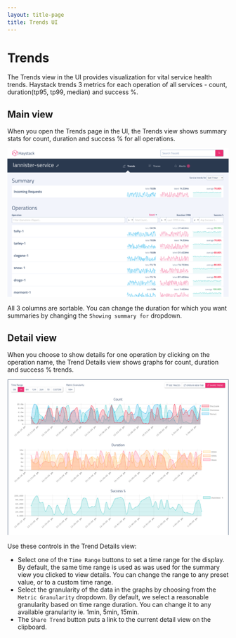 ```yaml
---
layout: title-page
title: Trends UI
---
```

# Trends

The Trends view in the UI provides visualization for vital service health trends. Haystack trends 3 metrics for each operation of all services - count, duration(tp95, tp99, median) and success %.

## Main view
When you open the Trends page in the UI, the Trends view shows summary stats for count, duration and success % for all operations.

![Trends page](../images/trends.png)

All 3 columns are sortable. You can change the duration for which you want summaries by changing the `Showing summary for` dropdown.


## Detail view 
When you choose to show details for one operation by clicking on the operation name, the Trend Details view shows graphs for count, duration and success % trends. 

![Trends detail](../images/trend_details.png)

Use these controls in the Trend Details view:

* Select one of the `Time Range` buttons to set a time range for the display. By default, the same time range is used as was used for the summary view you clicked to view details. You can change the range to any preset value, or to a custom time range.
* Select the granularity of the data in the graphs by choosing from the `Metric Granularity` dropdown. By default, we select a reasonable granularity based on time range duration. You can change it to any available granularity ie. 1min, 5min, 15min.
* The `Share Trend` button puts a link to the current detail view on the clipboard.


